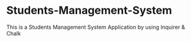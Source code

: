 # Students-Management-System
This is a Students Management System Application by using Inquirer & Chalk

